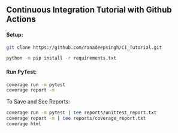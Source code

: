 ## Continuous Integration Tutorial with Github Actions

#### Setup:
```bash
git clone https://github.com/ranadeepsingh/CI_Tutorial.git

python -m pip install -r requirements.txt
```

#### Run PyTest:

```bash
coverage run -m pytest 
coverage report -m 
```

To Save and See Reports:
```bash
coverage run -m pytest | tee reports/unittest_report.txt
coverage report -m | tee reports/coverage_report.txt
coverage html
```


